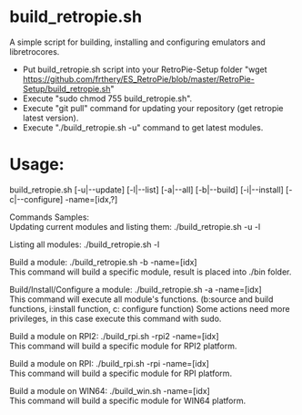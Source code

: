 build_retropie.sh
=================
A simple script for building, installing and configuring emulators and libretrocores.

- Put build_retropie.sh script into your RetroPie-Setup folder 
"wget https://github.com/frthery/ES_RetroPie/blob/master/RetroPie-Setup/build_retropie.sh"
- Execute "sudo chmod 755 build_retropie.sh".
- Execute "git pull" command for updating your repository (get retropie latest version).
- Execute "./build_retropie.sh -u" command to get latest modules.

Usage:
======
build_retropie.sh [-u|--update] [-l|--list] [-a|--all] [-b|--build] [-i|--install] [-c|--configure] -name=[idx,?]

Commands Samples:<br>
Updating current modules and listing them: ./build_retropie.sh -u -l<br>

Listing all modules: ./build_retropie.sh -l

Build a module: ./build_retropie.sh -b -name=[idx]<br>
This command will build a specific module, result is placed into ./bin folder.

Build/Install/Configure a module: ./build_retropie.sh -a -name=[idx]<br>
This command will execute all module's functions. (b:source and build functions, i:install function, c: configure function)
Some actions need more privileges, in this case execute this command with sudo.

Build a module on RPI2: ./build_rpi.sh -rpi2 -name=[idx]<br>
This command will build a specific module for RPI2 platform.

Build a module on RPI: ./build_rpi.sh -rpi -name=[idx]<br>
This command will build a specific module for RPI platform.

Build a module on WIN64: ./build_win.sh -name=[idx]<br>
This command will build a specific module for WIN64 platform.

